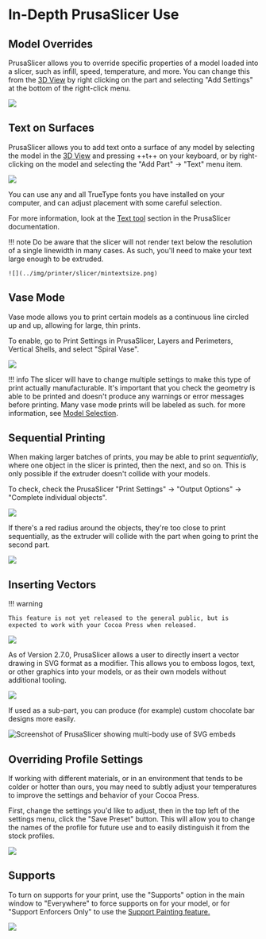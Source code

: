 # In-Depth PrusaSlicer Use

## Model Overrides

PrusaSlicer allows you to override specific properties of a model loaded into a slicer, such as infill, speed, temperature, and more.  You can change this from the [3D View](../101/Slicer.md#model-view--3d-view) by right clicking on the part and selecting "Add Settings" at the bottom of the right-click menu.

![](../img/printer/overrides.png)

## Text on Surfaces

PrusaSlicer allows you to add text onto a surface of any model by selecting the model in the [3D View](../101/Slicer.md#model-view--3d-view) and pressing ++t++ on your keyboard, or by right-clicking on the model and selecting the "Add Part" -> "Text" menu item. 

![](../img/printer/texttool.png)

You can use any and all TrueType fonts you have installed on your computer, and can adjust placement with some careful selection.

For more information, look at the [Text tool](https://help.prusa3d.com/article/text-tool_399460) section in the PrusaSlicer documentation.

!!! note
    Do be aware that the slicer will not render text below the resolution of a single linewidth in many cases.  As such, you'll need to make your text large enough to be extruded.

    ![](../img/printer/slicer/mintextsize.png)

## Vase Mode

Vase mode allows you to print certain models as a continuous line circled up and up, allowing for large, thin prints.

To enable, go to Print Settings in PrusaSlicer, Layers and Perimeters, Vertical Shells, and select "Spiral Vase".

![](../img/printer/vasemode_menu.png)

!!! info
    The slicer will have to change multiple settings to make this type of print actually manufacturable.  It's important that you check the geometry is able to be printed and doesn't produce any warnings or error messages before printing.  Many vase mode prints will be labeled as such.  for more information, see [Model Selection](../101/Models.md#finding-3d-models-to-print).

## Sequential Printing

When making larger batches of prints, you may be able to print *sequentially*, where one object in the slicer is printed, then the next, and so on.  This is only possible if the extruder doesn't collide with your models.  

To check, check the PrusaSlicer "Print Settings" -> "Output Options" -> "Complete individual objects".

![](../img/printer/sequential.png)

If there's a red radius around the objects, they're too close to print sequentially, as the extruder will collide with the part when going to print the second part.

![](../img/printer/sequential_crash.png)

## Inserting Vectors

!!! warning

    This feature is not yet released to the general public, but is expected to work with your Cocoa Press when released.

![](../img/advanced/svg_embed.png)

As of Version 2.7.0, PrusaSlicer allows a user to directly insert a vector drawing in SVG format as a modifier.  This allows you to emboss logos, text, or other graphics into your models, or as their own models without additional tooling.

![](../img/advanced/addsvg.png)

If used as a sub-part, you can produce (for example) custom chocolate bar designs more easily.  

![Screenshot of PrusaSlicer showing multi-body use of SVG embeds](../img/advanced/bardesign.png)

## Overriding Profile Settings

If working with different materials, or in an environment that tends to be colder or hotter than ours, you may need to subtly adjust your temperatures to improve the settings and behavior of your Cocoa Press.

First, change the settings you'd like to adjust, then in the top left of the settings menu, click the "Save Preset" button. This will allow you to change the names of the profile for future use and to easily distinguish it from the stock profiles.

![](../img/advanced/saveprofilemod.png)

## Supports
 
To turn on supports for your print, use the "Supports" option in the main window to "Everywhere" to force supports on for your model, or for "Support Enforcers Only" to use the [Support Painting feature.](https://help.prusa3d.com/article/paint-on-supports_168584)

![](../img/advanced/supports.png)